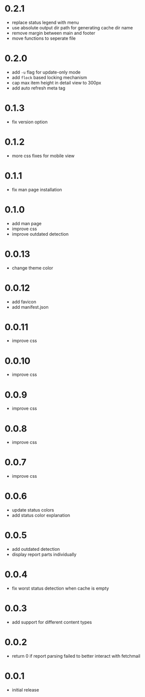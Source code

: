 # 0.2.1
- replace status legend with menu
- use absolute output dir path for generating cache dir name
- remove margin between main and footer
- move functions to seperate file

# 0.2.0
- add ``-u`` flag for update-only mode
- add ``flock`` based locking mechanism
- cap max item height in detail view to 300px
- add auto refresh meta tag

# 0.1.3
- fix version option

# 0.1.2
- more css fixes for mobile view

# 0.1.1
- fix man page installation

# 0.1.0
- add man page
- improve css
- improve outdated detection

# 0.0.13
- change theme color

# 0.0.12
- add favicon
- add manifest.json

# 0.0.11
- improve css

# 0.0.10
- improve css

# 0.0.9
- improve css

# 0.0.8
- improve css

# 0.0.7
- improve css

# 0.0.6
- update status colors
- add status color explanation

# 0.0.5
- add outdated detection
- display report parts individually

# 0.0.4
- fix worst status detection when cache is empty

# 0.0.3
- add support for different content types

# 0.0.2
- return 0 if report parsing failed to better interact with fetchmail

# 0.0.1
- initial release
